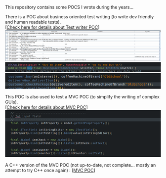 
This repository contains some POCS I wrote during the years...

There is a POC about business oriented test writing (to write dev friendly and human readable tests).  
[[Check here for details about Test writer POC](testcase-writer)]
![TC Writer](screenshots/TC_Writer.png)
![TC WriterCode1](screenshots/TC_Writer_code1.png)
![TC WriterCode2](screenshots/TC_Writer_code2.png)

This POC is also used to test a MVC POC (to simplify the writing of complex GUIs).   
[[Check here for details about MVC POC](skylib-java)]
![Java lib](screenshots/java_lib.png)

A C++ version of the MVC POC (not up-to-date, not complete... mostly an attempt to try C++ once again) : [[MVC POC](skylib-c++)]

